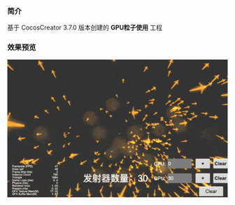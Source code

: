### 简介
基于 CocosCreator 3.7.0 版本创建的 **GPU粒子使用** 工程

### 效果预览
![image](../../../gif/202302/2023020902.gif)